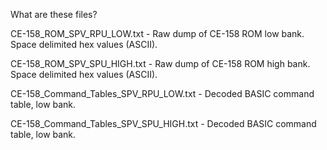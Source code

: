 What are these files?

CE-158_ROM_SPV_RPU_LOW.txt  - Raw dump of CE-158 ROM low bank.
                              Space delimited hex values (ASCII).

CE-158_ROM_SPV_SPU_HIGH.txt - Raw dump of CE-158 ROM high bank.
                              Space delimited hex values (ASCII).

CE-158_Command_Tables_SPV_RPU_LOW.txt  - Decoded BASIC command table, low bank.

CE-158_Command_Tables_SPV_SPU_HIGH.txt - Decoded BASIC command table, low bank.